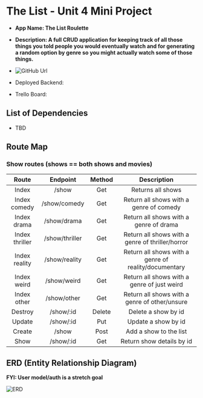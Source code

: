 # The List - Unit 4 Mini Project

- **App Name: The List Roulette**
- **Description: A full CRUD application for keeping track of all those things you told people you would eventually watch and for generating a random option by genre so you might actually watch some of those things.**

- ![GitHub Url](https://github.com/mackwick/thelistBE)
- Deployed Backend:
- Trello Board:

## List of Dependencies

- TBD

## Route Map

### Show routes (shows == both shows and movies)

|     Route      |    Endpoint    | Method |                     Description                      |
| :------------: | :------------: | :----: | :--------------------------------------------------: |
|     Index      |     /show      |  Get   |                  Returns all shows                   |
|  Index comedy  |  /show/comedy  |  Get   |       Return all shows with a genre of comedy        |
|  Index drama   |  /show/drama   |  Get   |        Return all shows with a genre of drama        |
| Index thriller | /show/thriller |  Get   |   Return all shows with a genre of thriller/horror   |
| Index reality  | /show/reality  |  Get   | Return all shows with a genre of reality/documentary |
|  Index weird   |  /show/weird   |  Get   |     Return all shows with a genre of just weird      |
|  Index other   |  /show/other   |  Get   |    Return all shows with a genre of other/unsure     |
|    Destroy     |   /show/:id    | Delete |                 Delete a show by id                  |
|     Update     |   /show/:id    |  Put   |                 Update a show by id                  |
|     Create     |     /show      |  Post  |                Add a show to the list                |
|      Show      |   /show/:id    |  Get   |              Return show details by id               |

## ERD (Entity Relationship Diagram)

**FYI: User model/auth is a stretch goal**

![ERD](https://i.imgur.com/7H4jIcy.png)

